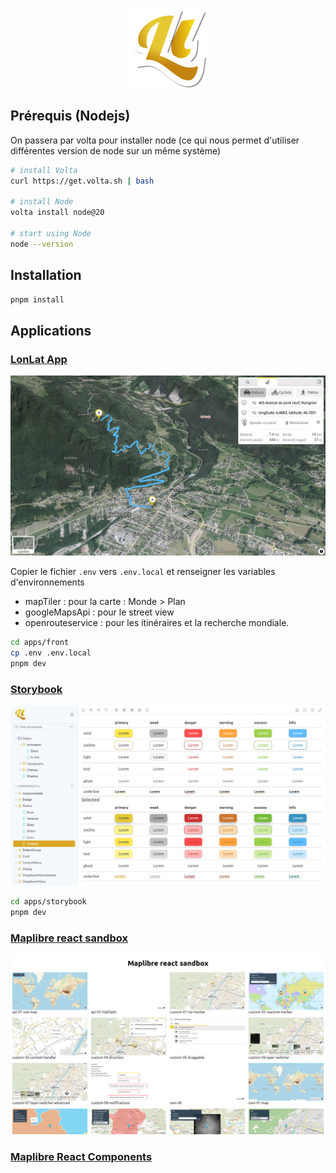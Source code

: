 <p align="center">
  <img width="128" src="https://raw.githubusercontent.com/lhapaipai/lonlat/main/extra/assets/public/graphics/logo/logo-shadow.svg" alt="Lonlat logo">
</p>

## Prérequis (Nodejs)

On passera par volta pour installer node (ce qui nous permet d'utiliser différentes version de node sur un même système)

```bash
# install Volta
curl https://get.volta.sh | bash

# install Node
volta install node@20

# start using Node
node --version
```

## Installation

```bash
pnpm install
```

## Applications

### [LonLat App](https://lonlat.org)

<a href="https://lonlat.org">
<img src="https://raw.githubusercontent.com/lhapaipai/lonlat/main/extra/assets/public/graphics/screenshots/front.jpg" alt="Lonlat App" />
</a>



Copier le fichier `.env` vers `.env.local` et renseigner les variables d'environnements

- mapTiler : pour la carte : Monde > Plan
- googleMapsApi : pour le street view
- openrouteservice : pour les itinéraires et la recherche mondiale.

```bash
cd apps/front
cp .env .env.local
pnpm dev
```

### [Storybook](https://design.pentatrion.com)

<a href="https://storybook.lonlat.pentatrion.com">
<img src="https://raw.githubusercontent.com/lhapaipai/lonlat/main/extra/assets/public/graphics/screenshots/storybook.jpg" alt="Lonlat Storybook" />
</a>

```bash
cd apps/storybook
pnpm dev
```

### [Maplibre react sandbox](https://maplibre-react-sandbox.lonlat.pentatrion.com)

<a href="https://maplibre-react-sandbox.lonlat.pentatrion.com/">
<img src="https://raw.githubusercontent.com/lhapaipai/lonlat/main/extra/assets/public/graphics/screenshots/maplibre-react-sandbox.jpg" alt="Maplibre react sandbox" />
</a>


### [Maplibre React Components](https://maplibre-react-components.pentatrion.com)



